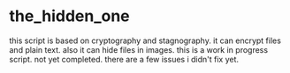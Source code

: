 # the_hidden_one

this script is based on cryptography and stagnography. it can encrypt files and plain text. also it can hide files in images. this is a work in progress script.
not yet completed. there are a few issues i didn't fix yet.
